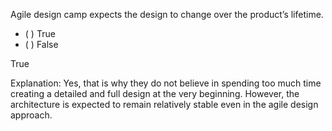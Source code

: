 <panel header=":lock::key: Statement about agile design">
<question>

Agile design camp expects the design to change over the product’s lifetime.

- ( ) True
- ( ) False

<div slot="answer">

True

Explanation: Yes, that is why they do not believe in spending too much time creating a detailed and full design at the very beginning. However, the architecture is expected to remain relatively stable even in the agile design approach.

</div>
</question>
</panel>

